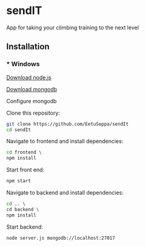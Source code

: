 # sendIT 

App for taking your climbing training to the next level  

## Installation

### * Windows  
[Download node.js](https://nodejs.org/en/download/) 
 
[Download mongodb](https://www.mongodb.com/try/download/community)

Configure mongodb

Clone this repository:
```bash
git clone https://github.com/EetuSeppa/sendIt 
cd sendIt
```

Navigate to frontend and install dependencies:
```bash
cd frontend \
npm install
```

Start front end:
```bash
npm start
```

Navigate to backend and install dependencies:
```bash
cd .. \
cd backend \
npm install
```

Start backend:
```bash
node server.js mongodb://localhost:27017
``` 

